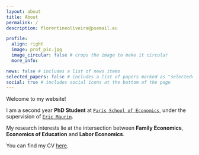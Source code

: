 ```yaml
---
layout: about
title: About
permalink: /
description: florentineoliveira@psemail.eu

profile:
  align: right
  image: prof_pic.jpg
  image_circular: false # crops the image to make it circular
  more_info:

news: false # includes a list of news items
selected_papers: false # includes a list of papers marked as "selected={true}"
social: true # includes social icons at the bottom of the page
---
```

Welcome to my website!

I am a second year **PhD Student** at <a href="https://www.parisschoolofeconomics.eu/fr/" target="_blank">`Paris School of Economics`</a>, under the supervision of <a href="https://www.parisschoolofeconomics.eu/fr/maurin-eric/" target="_blank">`Éric Maurin`</a>.

My research interests lie at the intersection between **Family Economics**, **Economics of Education** and **Labor Economics**.

You can find my CV <a href="assets/pdf/cv.pdf" target="_blank">here</a>.
